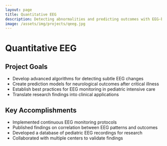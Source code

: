 ```yaml
---
layout: page
title: Quantitative EEG
description: Detecting abnormalities and predicting outcomes with EEG-based neuromonitoring
image: /assets/img/projects/qeeg.jpg
---
```


# Quantitative EEG

## Project Goals

- Develop advanced algorithms for detecting subtle EEG changes
- Create prediction models for neurological outcomes after critical illness
- Establish best practices for EEG monitoring in pediatric intensive care
- Translate research findings into clinical applications

## Key Accomplishments

- Implemented continuous EEG monitoring protocols
- Published findings on correlation between EEG patterns and outcomes
- Developed a database of pediatric EEG recordings for research
- Collaborated with multiple centers to validate findings


